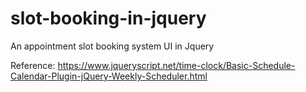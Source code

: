 # slot-booking-in-jquery
An appointment slot booking system UI in Jquery


Reference: https://www.jqueryscript.net/time-clock/Basic-Schedule-Calendar-Plugin-jQuery-Weekly-Scheduler.html
